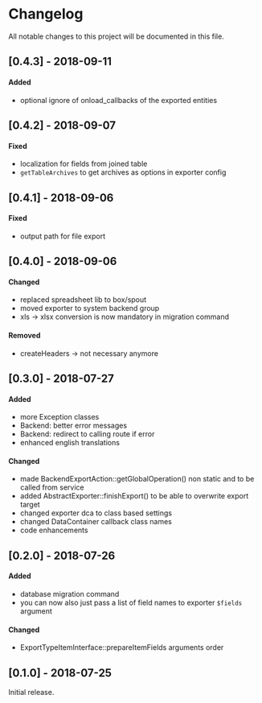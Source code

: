 # Changelog
All notable changes to this project will be documented in this file.

## [0.4.3] - 2018-09-11

#### Added
- optional ignore of onload_callbacks of the exported entities

## [0.4.2] - 2018-09-07

#### Fixed
- localization for fields from joined table
- `getTableArchives` to get archives as options in exporter config

## [0.4.1] - 2018-09-06

#### Fixed
- output path for file export

## [0.4.0] - 2018-09-06

#### Changed
- replaced spreadsheet lib to box/spout
- moved exporter to system backend group
- xls -> xlsx conversion is now mandatory in migration command

#### Removed
- createHeaders -> not necessary anymore

## [0.3.0] - 2018-07-27

#### Added
- more Exception classes
- Backend: better error messages
- Backend: redirect to calling route if error
- enhanced english translations

#### Changed
- made BackendExportAction::getGlobalOperation() non static and to be called from service
- added AbstractExporter::finishExport() to be able to overwrite export target
- changed exporter dca to class based settings
- changed DataContainer callback class names
- code enhancements

## [0.2.0] - 2018-07-26

#### Added 
- database migration command
- you can now also just pass a list of field names to exporter `$fields` argument

#### Changed
- ExportTypeItemInterface::prepareItemFields arguments order

## [0.1.0] - 2018-07-25

Initial release.
